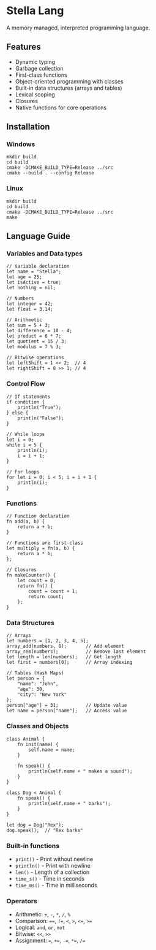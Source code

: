 # Stella Lang

A memory managed, interpreted programming language.

## Features

- Dynamic typing
- Garbage collection
- First-class functions
- Object-oriented programming with classes
- Built-in data structures (arrays and tables)
- Lexical scoping
- Closures
- Native functions for core operations

## Installation

### Windows 

```shell
mkdir build
cd build
cmake -DCMAKE_BUILD_TYPE=Release ../src
cmake --build . --config Release
```

### Linux 

```shell
mkdir build
cd build
cmake -DCMAKE_BUILD_TYPE=Release ../src
make
```

## Language Guide

### Variables and Data types

```stella
// Variable declaration
let name = "Stella";
let age = 25;
let isActive = true;
let nothing = nil;

// Numbers
let integer = 42;
let float = 3.14;

// Arithmetic
let sum = 5 + 3;
let difference = 10 - 4;
let product = 6 * 7;
let quotient = 15 / 3;
let modulus = 7 % 3;

// Bitwise operations
let leftShift = 1 << 2;  // 4
let rightShift = 8 >> 1; // 4
```

### Control Flow

```stella
// If statements
if condition {
    println("True");
} else {
    println("False");
}

// While loops
let i = 0;
while i < 5 {
    println(i);
    i = i + 1;
}

// For loops
for let i = 0; i < 5; i = i + 1 {
    println(i);
}
```

### Functions

```stella
// Function declaration
fn add(a, b) {
    return a + b;
}

// Functions are first-class
let multiply = fn(a, b) {
    return a * b;
};

// Closures
fn makeCounter() {
    let count = 0;
    return fn() {
        count = count + 1;
        return count;
    };
}
```

### Data Structures

```stella
// Arrays
let numbers = [1, 2, 3, 4, 5];
array_add(numbers, 6);       // Add element
array_rem(numbers);          // Remove last element
let length = len(numbers);   // Get length
let first = numbers[0];      // Array indexing

// Tables (Hash Maps)
let person = {
    "name": "John",
    "age": 30,
    "city": "New York"
};
person["age"] = 31;          // Update value
let name = person["name"];   // Access value
```

### Classes and Objects

```stella
class Animal {
    fn init(name) {
        self.name = name;
    }

    fn speak() {
        println(self.name + " makes a sound");
    }
}

class Dog < Animal {
    fn speak() {
        println(self.name + " barks");
    }
}

let dog = Dog("Rex");
dog.speak();  // "Rex barks"
```

### Built-in functions


- `print()` - Print without newline
- `println()` - Print with newline
- `len()`  - Length of a collection 
- `time_s()` - Time in seconds     
- `time_ms()` - Time in milliseconds 

### Operators

- Arithmetic: `+`, `-`, `*`, `/`, `%`
- Comparison: `==`, `!=`, `<`, `>`, `<=`, `>=`
- Logical: `and`, `or`, `not`
- Bitwise: `<<`, `>>`
- Assignment: `=`, `+=`, `-=`, `*=`, `/=`
